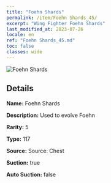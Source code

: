 ```yaml
---
title: "Foehn Shards"
permalink: /item/Foehn Shards_45/
excerpt: "Wing Fighter Foehn Shards"
last_modified_at: 2023-07-26
locale: en
ref: "Foehn Shards_45.md"
toc: false
classes: wide
---
```



 ![Foehn Shards](/images/item/Foehn_Shards_p.png)



## Details

 **Name:** Foehn Shards 

 **Description:** Used to evolve Foehn

 **Rarity:** 5 

 **Type:** 117 

 **Source:** Source: Chest 

 **Suction:** true 

 **Auto Suction:** false 


